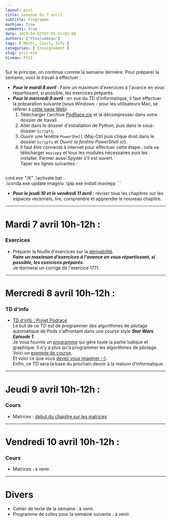 ```yaml
---
layout: post
title: Semaine du 7 avril
subtitle: Programme
mathjax: true
comments: true
date: 2020-04-03T07:05:51+02:00
authors: ["FCoulombeau"]
tags: [ Maths, Cours, Info ]
categories: [ Enseignement ]
slug: pcsi-m10
niveau: PCSI
---
```


Sur le principe, on continue comme la semaine dernière. Pour préparer la semaine, voici le travail à effectuer :
- **_Pour le mardi 8 avril_** : Faire un maximum d'exercices à l'avance en vous répartissant, si possible, les exercices préparés.
- **_Pour le mercredi 9 avril_** : en vue du TD d'informatique, il faut effectuer la préparation suivante (sous Windows - pour les utilisateurs Mac, se référer à [cette page Web](https://zulko.github.io/moviepy/install.html))
   1. Télécharger l'archive [PodRace.zip](/cours/PodRace.zip) et la décompresser dans votre dossier de travail.
   2. Aller dans le dossier d'installation de Python, puis dans le sous-dossier `Scripts`.
   3. Ouvrir une fenêtre `PowerShell` (Maj-Ctrl puis clique droit dans le dossier `Scripts` et *Ouvrir la fenêtre PowerShell ici*).
   4. Il faut être connecté à internet pour effectuer cette étape : cela va télécharger `moviepy` et tous les modules nécessaires puis les installer. Fermer aussi Spyder s'il est ouvert.    
      Taper les lignes suivantes :  
      ```
cmd.exe "/K" .\activate.bat ..\
.\conda.exe update imageio
.\pip.exe install moviepy
      ```
- **_Pour le jeudi 10 et le vendredi 11 avril_** : réviser tous les chapitres sur les espaces vectoriels, lire, comprendre et apprendre le nouveau chapitre.

---

# Mardi 7 avril 10h-12h :
### Exercices
- Préparer la feuille d'exercices sur la [dérivabilité](https://fcoulombeau.github.io/cours/PCSI-Exo-24032020.pdf).  
  **_Faire un maximum d'exercices à l'avance en vous répartissant, si possible, les exercices préparés._**  
  Je donnerai un corrigé de l'exercice 17.11.

---

# Mercredi 8 avril 10h-12h : 
### TD d'info
- [TD d'info : Projet Podrace](https://fcoulombeau.github.io/cours/PCSI-Info-08042020.pdf).  
  Le but de ce TD est de programmer des algorithmes de pilotage automatique de Pods s'affrontant dans une course style **_Star Wars Episode 1_**.  
  Je vous fournis un [programme](/cours/PodRace.zip) qui gère toute la partie ludique et graphique. Il n'y a plus qu'à programmer les algorithmes de pilotage.  
  Voici un [exemple de course](/img/wawa2-wawa.webm).  
  Et voici ce que vous [devez vous imaginer :-)](https://www.youtube.com/watch?v=Dqus0aXiAVE).  
  Enfin, ce TD sera la base du prochain devoir à la maison d'informatique.

---

# Jeudi 9 avril 10h-12h : 
### Cours

- Matrices : [début du chapitre sur les matrices](https://fcoulombeau.github.io/cours/PCSI-Cours-09042020.pdf)

---

# Vendredi 10 avril 10h-12h : 
### Cours

- Matrices : à venir. 

---

# Divers

- Cahier de texte de la semaine : à venir.
- Programme de colles pour la semaine suivante : à venir.